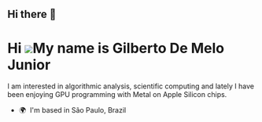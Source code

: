 ## Hi there 👋

Hi ![](https://user-images.githubusercontent.com/18350557/176309783-0785949b-9127-417c-8b55-ab5a4333674e.gif)My name is Gilberto De Melo Junior
===============================================================================================================================================

I am interested in algorithmic analysis, scientific computing and lately I have been enjoying GPU programming with Metal on Apple Silicon chips.

*   🌍  I'm based in São Paulo, Brazil
